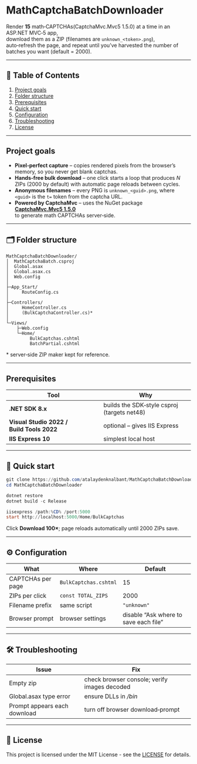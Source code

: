 # MathCaptchaBatchDownloader

Render **15** math‐CAPTCHAs(CaptchaMvc.Mvc5 1.5.0) at a time in an ASP.NET MVC‑5 app,  
download them as a ZIP (filenames are `unknown_<token>.png`),  
auto‑refresh the page, and repeat until you’ve harvested the number of
batches you want (default = 2000).

---

## 📑 Table of Contents
1. [Project goals](#project-goals)  
2. [Folder structure](#folder-structure)  
3. [Prerequisites](#prerequisites)  
4. [Quick start](#quick-start)  
5. [Configuration](#%EF%B8%8Fconfiguration)  
6. [Troubleshooting](#troubleshooting)  
7. [License](#license)

---

## Project goals
* **Pixel‑perfect capture** – copies rendered pixels from the
  browser’s memory, so you never get blank captchas.
* **Hands‑free bulk download** – one click starts a loop that produces
  *N* ZIPs (2000 by default) with automatic page reloads between cycles.
* **Anonymous filenames** – every PNG is
  `unknown_<guid>.png`, where `<guid>` is the `t=` token from the captcha
  URL.
* **Powered by CaptchaMvc** – uses the NuGet package  
  **[CaptchaMvc.Mvc5 1.5.0](https://www.nuget.org/packages/CaptchaMvc.Mvc5)**  
  to generate math CAPTCHAs server‑side.

---

## 🗂 Folder structure
```
MathCaptchaBatchDownloader/
│  MathCaptchaBatch.csproj
│  Global.asax
│  Global.asax.cs
│  Web.config
│
├─App_Start/
│     RouteConfig.cs
│
├─Controllers/
│     HomeController.cs
│     (BulkCaptchaController.cs)*
│
└─Views/
    ├─Web.config
    └─Home/
         BulkCaptchas.cshtml
         BatchPartial.cshtml
```
\* server‑side ZIP maker kept for reference.

---

## Prerequisites
| Tool | Why |
|------|-----|
| **.NET SDK 8.x** | builds the SDK‑style csproj (targets net48) |
| **Visual Studio 2022 / Build Tools 2022** | optional – gives IIS Express |
| **IIS Express 10** | simplest local host |

---

## 🚀 Quick start
```powershell
git clone https://github.com/atalaydenknalbant/MathCaptchaBatchDownloader.git
cd MathCaptchaBatchDownloader

dotnet restore
dotnet build -c Release

iisexpress /path:%CD% /port:5000
start http://localhost:5000/Home/BulkCaptchas
```
Click **Download 100×**; page reloads automatically until 2000 ZIPs save.

---

## ⚙️ Configuration
| What | Where | Default |
|------|-------|---------|
| CAPTCHAs per page | `BulkCaptchas.cshtml` | 15 |
| ZIPs per click | `const TOTAL_ZIPS` | 2000 |
| Filename prefix | same script | `"unknown"` |
| Browser prompt | browser settings | disable “Ask where to save each file” |

---

## 🛠 Troubleshooting
| Issue | Fix |
|-------|-----|
| Empty zip | check browser console; verify images decoded |
| Global.asax type error | ensure DLLs in */bin* |
| Prompt appears each download | turn off browser download‑prompt |

---

## 📜 License
This project is licensed under the MIT License - see the [LICENSE](LICENSE) for details.
